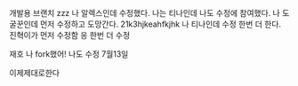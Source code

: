 개발용 브랜치 zzz 나 알렉스인데 수정했다.
나는 티나인데 나도 수정에 참여했다.
나 도굴꾼인데 먼저 수정하고 도망간다.
21k3hjkeahfkjhk
나 티나인데 수정 한번 더 한다.
진혁이가 먼저 수정함
응 한번 더 수정

재호 나 fork했어!
나도 수정
7월13일

이제제대로한다
